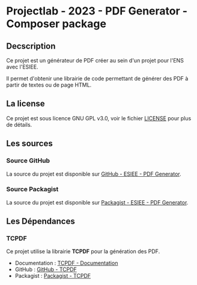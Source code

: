 # Projectlab - 2023 - PDF Generator - Composer package

## Decscription

Ce projet est un générateur de PDF créer au sein d'un projet pour l'ENS avec l'ESIEE.

Il permet d'obtenir une librairie de code permettant de générer des PDF à partir de textes ou de page HTML.

## La license

Ce projet est sous licence GNU GPL v3.0, voir le fichier [LICENSE](LICENSE) pour plus de détails.

## Les sources

### Source GitHub

La source du projet est disponible sur [GitHub - ESIEE - PDF Generator](https://github.com/2023-esiee-projectlab/pdf_generator_composer_package).

### Source Packagist

La source du projet est disponible sur [Packagist - ESIEE - PDF Generator](https://packagist.org/packages/esiee/pdf_generator_composer_package).

## Les Dépendances

### TCPDF

Ce projet utilise la librairie **TCPDF** pour la génération des PDF.

- Documentation : [TCPDF - Documentation](https://tcpdf.org/)
- GitHub : [GitHub - TCPDF](https://github.com/tecnickcom/TCPDF)
- Packagist : [Packagist - TCPDF](https://packagist.org/packages/tecnickcom/tcpdf)